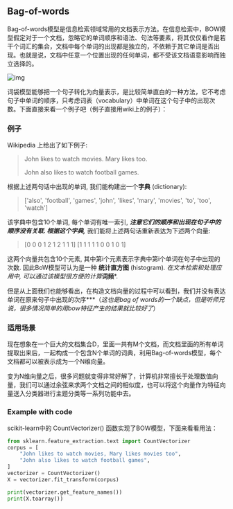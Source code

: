 

## Bag-of-words

Bag-of-words模型是信息检索领域常用的文档表示方法。在信息检索中，BOW模型假定对于一个文档，忽略它的单词顺序和语法、句法等要素，将其仅仅看作是若干个词汇的集合，文档中每个单词的出现都是独立的，不依赖于其它单词是否出现。也就是说，文档中任意一个位置出现的任何单词，都不受该文档语意影响而独立选择的。

![img](https://miro.medium.com/max/2809/1*ujkZ3JrQ6ubSuEpepHE4Aw.png)

词袋模型能够把一个句子转化为向量表示，是比较简单直白的一种方法，它不考虑句子中单词的顺序，只考虑词表（vocabulary）中单词在这个句子中的出现次数。下面直接来看一个例子吧（例子直接用wiki上的例子）：

### 例子

Wikipedia 上给出了如下例子:

> John likes to watch movies. Mary likes too.
>
> John also likes to watch football games.

根据上述两句话中出现的单词, 我们能构建出一个**字典** (dictionary):

> ['also', 'football', 'games', 'john', 'likes', 'mary', 'movies', 'to', 'too', 'watch']

该字典中包含10个单词, 每个单词有唯一索引, ***注意它们的顺序和出现在句子中的顺序没有关联. 根据这个字典,*** 我们能将上述两句话重新表达为下述两个向量:

> [0 0 0 1 2 1 2 1 1 1]
>  [1 1 1 1 1 0 0 1 0 1]

这两个向量共包含10个元素, 其中第i个元素表示字典中第i个单词在句子中出现的次数. 因此BoW模型可认为是一种 **统计直方图** (histogram)*. 在文本检索和处理应用中, 可以通过该模型很方便的计算***词频***.

但是从上面我们也能够看出，在构造文档向量的过程中可以看到，我们并没有表达单词在原来句子中出现的次序\***（*这也是bag of words的一个缺点，但是听师兄说，很多情况简单的用bow特征产生的结果就比较好了*）

### 适用场景

现在想象在一个巨大的文档集合D，里面一共有M个文档，而文档里面的所有单词提取出来后，一起构成一个包含N个单词的词典，利用Bag-of-words模型，每个文档都可以被表示成为一个N维向量。

变为N维向量之后，很多问题就变得非常好解了，计算机非常擅长于处理数值向量，我们可以通过余弦来求两个文档之间的相似度，也可以将这个向量作为特征向量送入分类器进行主题分类等一系列功能中去。

### Example with code

scikit-learn中的 CountVectorizer() 函数实现了BOW模型，下面来看看用法：

```python
from sklearn.feature_extraction.text import CountVectorizer
corpus = [
    "John likes to watch movies, Mary likes movies too",
    "John also likes to watch football games",
]
vectorizer = CountVectorizer()
X = vectorizer.fit_transform(corpus)

print(vectorizer.get_feature_names())
print(X.toarray())
```
